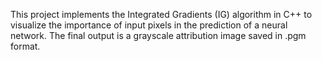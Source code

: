 This project implements the Integrated Gradients (IG) algorithm in C++ to visualize the importance of input pixels in the prediction of a neural network. The final output is a grayscale attribution image saved in .pgm format.